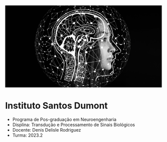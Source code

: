 <p align="center">
  <img src="https://github.com/Gus-1003/ISD_prog20232/blob/main/Capa.png">
</p>


# Instituto Santos Dumont
  * Programa de Pos-graduação em Neuroengenharia
  * Displina: Transdução e Processamento de Sinais Biológicos
  * Docente: Denis Delisle Rodriguez
  * Turma: 2023.2

